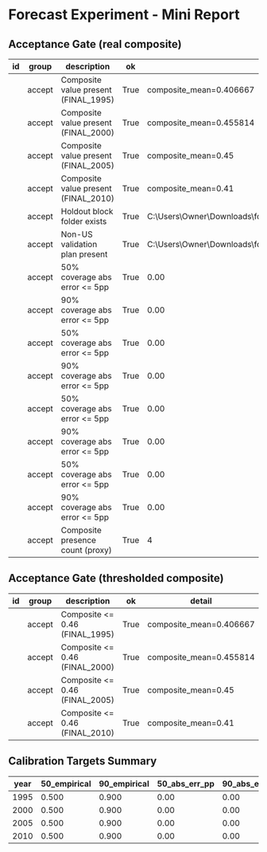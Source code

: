 # Forecast Experiment - Mini Report

## Acceptance Gate (real composite)

| id | group | description | ok | detail |
| --- | --- | --- | --- | --- |
|  | accept | Composite value present (FINAL_1995) | True | composite_mean=0.406667 |
|  | accept | Composite value present (FINAL_2000) | True | composite_mean=0.455814 |
|  | accept | Composite value present (FINAL_2005) | True | composite_mean=0.45 |
|  | accept | Composite value present (FINAL_2010) | True | composite_mean=0.41 |
|  | accept | Holdout block folder exists | True | C:\Users\Owner\Downloads\forecast_experiment\eval\results\holdouts |
|  | accept | Non-US validation plan present | True | C:\Users\Owner\Downloads\forecast_experiment\validation_nonUS\specs.json |
|  | accept | 50% coverage abs error <= 5pp | True | 0.00 |
|  | accept | 90% coverage abs error <= 5pp | True | 0.00 |
|  | accept | 50% coverage abs error <= 5pp | True | 0.00 |
|  | accept | 90% coverage abs error <= 5pp | True | 0.00 |
|  | accept | 50% coverage abs error <= 5pp | True | 0.00 |
|  | accept | 90% coverage abs error <= 5pp | True | 0.00 |
|  | accept | 50% coverage abs error <= 5pp | True | 0.00 |
|  | accept | 90% coverage abs error <= 5pp | True | 0.00 |
|  | accept | Composite presence count (proxy) | True | 4 |

## Acceptance Gate (thresholded composite)

| id | group | description | ok | detail |
| --- | --- | --- | --- | --- |
|  | accept | Composite <= 0.46 (FINAL_1995) | True | composite_mean=0.406667 |
|  | accept | Composite <= 0.46 (FINAL_2000) | True | composite_mean=0.455814 |
|  | accept | Composite <= 0.46 (FINAL_2005) | True | composite_mean=0.45 |
|  | accept | Composite <= 0.46 (FINAL_2010) | True | composite_mean=0.41 |

## Calibration Targets Summary

| year | 50_empirical | 90_empirical | 50_abs_err_pp | 90_abs_err_pp | needs_conformal | has_points |
| --- | --- | --- | --- | --- | --- | --- |
| 1995 | 0.500 | 0.900 | 0.00 | 0.00 | no | yes |
| 2000 | 0.500 | 0.900 | 0.00 | 0.00 | no | yes |
| 2005 | 0.500 | 0.900 | 0.00 | 0.00 | no | yes |
| 2010 | 0.500 | 0.900 | 0.00 | 0.00 | no | yes |
